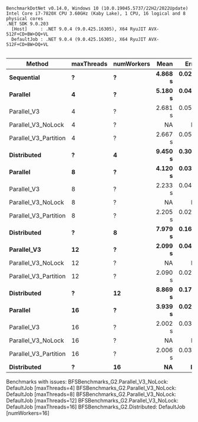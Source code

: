 ```

BenchmarkDotNet v0.14.0, Windows 10 (10.0.19045.5737/22H2/2022Update)
Intel Core i7-7820X CPU 3.60GHz (Kaby Lake), 1 CPU, 16 logical and 8 physical cores
.NET SDK 9.0.203
  [Host]     : .NET 9.0.4 (9.0.425.16305), X64 RyuJIT AVX-512F+CD+BW+DQ+VL
  DefaultJob : .NET 9.0.4 (9.0.425.16305), X64 RyuJIT AVX-512F+CD+BW+DQ+VL


```
| Method                | maxThreads | numWorkers | Mean    | Error    | StdDev   | Median  | Allocated   |
|---------------------- |----------- |----------- |--------:|---------:|---------:|--------:|------------:|
| **Sequential**            | **?**          | **?**          | **4.868 s** | **0.0254 s** | **0.0225 s** | **4.874 s** |   **129.19 MB** |
| **Parallel**              | **4**          | **?**          | **5.180 s** | **0.0419 s** | **0.0349 s** | **5.173 s** |   **165.35 MB** |
| Parallel_V3           | 4          | ?          | 2.681 s | 0.0530 s | 0.0544 s | 2.656 s |   103.36 MB |
| Parallel_V3_NoLock    | 4          | ?          |      NA |       NA |       NA |      NA |          NA |
| Parallel_V3_Partition | 4          | ?          | 2.667 s | 0.0503 s | 0.0471 s | 2.658 s |   103.47 MB |
| **Distributed**           | **?**          | **4**          | **9.450 s** | **0.3001 s** | **0.8850 s** | **9.850 s** | **11429.73 MB** |
| **Parallel**              | **8**          | **?**          | **4.120 s** | **0.0321 s** | **0.0250 s** | **4.122 s** |   **165.35 MB** |
| Parallel_V3           | 8          | ?          | 2.233 s | 0.0406 s | 0.0379 s | 2.231 s |   103.36 MB |
| Parallel_V3_NoLock    | 8          | ?          |      NA |       NA |       NA |      NA |          NA |
| Parallel_V3_Partition | 8          | ?          | 2.205 s | 0.0278 s | 0.0260 s | 2.197 s |   103.52 MB |
| **Distributed**           | **?**          | **8**          | **7.979 s** | **0.1628 s** | **0.4774 s** | **7.919 s** | **12082.39 MB** |
| **Parallel_V3**           | **12**         | **?**          | **2.099 s** | **0.0410 s** | **0.0402 s** | **2.090 s** |   **103.37 MB** |
| Parallel_V3_NoLock    | 12         | ?          |      NA |       NA |       NA |      NA |          NA |
| Parallel_V3_Partition | 12         | ?          | 2.090 s | 0.0275 s | 0.0257 s | 2.091 s |   103.57 MB |
| **Distributed**           | **?**          | **12**         | **8.869 s** | **0.1763 s** | **0.4915 s** | **9.045 s** | **14924.31 MB** |
| **Parallel**              | **16**         | **?**          | **3.939 s** | **0.0272 s** | **0.0254 s** | **3.945 s** |   **165.36 MB** |
| Parallel_V3           | 16         | ?          | 2.002 s | 0.0324 s | 0.0303 s | 1.997 s |   103.39 MB |
| Parallel_V3_NoLock    | 16         | ?          |      NA |       NA |       NA |      NA |          NA |
| Parallel_V3_Partition | 16         | ?          | 2.006 s | 0.0301 s | 0.0281 s | 2.005 s |   103.62 MB |
| **Distributed**           | **?**          | **16**         |      **NA** |       **NA** |       **NA** |      **NA** |          **NA** |

Benchmarks with issues:
  BFSBenchmarks_G2.Parallel_V3_NoLock: DefaultJob [maxThreads=4]
  BFSBenchmarks_G2.Parallel_V3_NoLock: DefaultJob [maxThreads=8]
  BFSBenchmarks_G2.Parallel_V3_NoLock: DefaultJob [maxThreads=12]
  BFSBenchmarks_G2.Parallel_V3_NoLock: DefaultJob [maxThreads=16]
  BFSBenchmarks_G2.Distributed: DefaultJob [numWorkers=16]
